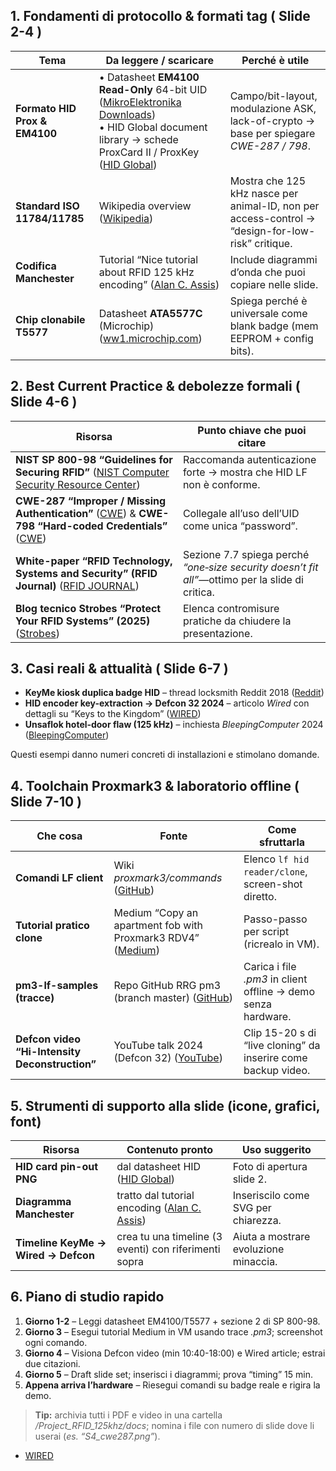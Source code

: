 ## 1. Fondamenti di protocollo & formati tag ( Slide 2-4 )

| Tema                          | Da leggere / scaricare                                                                                                                                            | Perché è utile                                                                                   |
| ----------------------------- | ----------------------------------------------------------------------------------------------------------------------------------------------------------------- | ------------------------------------------------------------------------------------------------ |
| **Formato HID Prox & EM4100** | • Datasheet **EM4100 Read-Only** 64-bit UID ([MikroElektronika Downloads][1])  <br>• HID Global document library → schede ProxCard II / ProxKey ([HID Global][2]) | Campo/bit-layout, modulazione ASK, lack-of-crypto → base per spiegare *CWE-287 / 798*.           |
| **Standard ISO 11784/11785**  | Wikipedia overview ([Wikipedia][3])                                                                                                                               | Mostra che 125 kHz nasce per animal-ID, non per access-control → “design-for-low-risk” critique. |
| **Codifica Manchester**       | Tutorial “Nice tutorial about RFID 125 kHz encoding” ([Alan C. Assis][4])                                                                                         | Include diagrammi d’onda che puoi copiare nelle slide.                                           |
| **Chip clonabile T5577**      | Datasheet **ATA5577C** (Microchip) ([ww1.microchip.com][5])                                                                                                       | Spiega perché è universale come blank badge (mem EEPROM + config bits).                          |

## 2. Best Current Practice & debolezze formali ( Slide 4-6 )

| Risorsa                                                                                                      | Punto chiave che puoi citare                                                                    |
| ------------------------------------------------------------------------------------------------------------ | ----------------------------------------------------------------------------------------------- |
| **NIST SP 800-98 “Guidelines for Securing RFID”** ([NIST Computer Security Resource Center][6])              | Raccomanda autenticazione forte → mostra che HID LF non è conforme.                             |
| **CWE-287 “Improper / Missing Authentication”** ([CWE][7]) & **CWE-798 “Hard-coded Credentials”** ([CWE][8]) | Collegale all’uso dell’UID come unica “password”.                                               |
| **White-paper “RFID Technology, Systems and Security” (RFID Journal)** ([RFID JOURNAL][9])                   | Sezione 7.7 spiega perché *“one‐size security doesn’t fit all”*—ottimo per la slide di critica. |
| **Blog tecnico Strobes “Protect Your RFID Systems” (2025)** ([Strobes][10])                                  | Elenca contromisure pratiche da chiudere la presentazione.                                      |

## 3. Casi reali & attualità ( Slide 6-7 )

* **KeyMe kiosk duplica badge HID** – thread locksmith Reddit 2018 ([Reddit][11])
* **HID encoder key-extraction → Defcon 32 2024** – articolo *Wired* con dettagli su “Keys to the Kingdom” ([WIRED][12])
* **Unsaflok hotel‐door flaw (125 kHz)** – inchiesta *BleepingComputer* 2024 ([BleepingComputer][13])

Questi esempi danno numeri concreti di installazioni e stimolano domande.

## 4. Toolchain Proxmark3 & laboratorio offline ( Slide 7-10 )

| Che cosa                                       | Fonte                                                             | Come sfruttarla                                               |
| ---------------------------------------------- | ----------------------------------------------------------------- | ------------------------------------------------------------- |
| **Comandi LF client**                          | Wiki *proxmark3/commands* ([GitHub][14])                          | Elenco `lf hid reader/clone`, screen-shot diretto.            |
| **Tutorial pratico clone**                     | Medium “Copy an apartment fob with Proxmark3 RDV4” ([Medium][15]) | Passo-passo per script (ricrealo in VM).                      |
| **pm3-lf-samples (tracce)**                    | Repo GitHub RRG pm3 (branch master) ([GitHub][16])                | Carica i file *.pm3* in client offline → demo senza hardware. |
| **Defcon video “Hi-Intensity Deconstruction”** | YouTube talk 2024 (Defcon 32) ([YouTube][17])                     | Clip 15-20 s di “live cloning” da inserire come backup video. |

## 5. Strumenti di supporto alla slide (icone, grafici, font)

| Risorsa                             | Contenuto pronto                                      | Uso suggerito                         |
| ----------------------------------- | ----------------------------------------------------- | ------------------------------------- |
| **HID card pin-out PNG**            | dal datasheet HID ([HID Global][2])                   | Foto di apertura slide 2.             |
| **Diagramma Manchester**            | tratto dal tutorial encoding ([Alan C. Assis][4])     | Inseriscilo come SVG per chiarezza.   |
| **Timeline KeyMe → Wired → Defcon** | crea tu una timeline (3 eventi) con riferimenti sopra | Aiuta a mostrare evoluzione minaccia. |

## 6. Piano di studio rapido

1. **Giorno 1-2** – Leggi datasheet EM4100/T5577 + sezione 2 di SP 800-98.
2. **Giorno 3** – Esegui tutorial Medium in VM usando trace *.pm3*; screenshot ogni comando.
3. **Giorno 4** – Visiona Defcon video (min 10:40-18:00) e Wired article; estrai due citazioni.
4. **Giorno 5** – Draft slide set; inserisci i diagrammi; prova “timing” 15 min.
5. **Appena arriva l’hardware** – Riesegui comandi su badge reale e rigira la demo.

> **Tip:** archivia tutti i PDF e video in una cartella */Project\_RFID\_125khz/docs*; nomina i file con numero di slide dove li userai (*es. “S4\_cwe287.png”*).


* [WIRED](https://www.wired.com/story/hid-keycard-authentication-key-vulnerability?utm_source=chatgpt.com)

[1]: https://download.mikroe.com/documents/accessories/rfid/125khz/rfid-card-125khz-em4100-datasheet.pdf?utm_source=chatgpt.com "[PDF] rfid-card-125khz-em4100-datasheet.pdf"
[2]: https://www.hidglobal.com/documents?utm_source=chatgpt.com "Document Library | HID Global"
[3]: https://en.wikipedia.org/wiki/ISO_11784_and_ISO_11785?utm_source=chatgpt.com "ISO 11784 and ISO 11785 - Wikipedia"
[4]: https://acassis.wordpress.com/2017/03/10/nice-tutorial-about-rfid-125khz-encoding/?utm_source=chatgpt.com "Nice Tutorial about RFID 125KHz encoding - Alan C. Assis"
[5]: https://ww1.microchip.com/downloads/aemDocuments/documents/WSG/ProductDocuments/DataSheets/ATA5577C-Read-Write-LF-RFID-IDIC-100-to-150-kHz-Data-Sheet-DS70005357B.pdf?utm_source=chatgpt.com "[PDF] ATA5577C – Read/Write LF RFID IDIC 100 to 150 kHz Data Sheet"
[6]: https://csrc.nist.gov/pubs/sp/800/98/final?utm_source=chatgpt.com "SP 800-98, Guidelines for Securing Radio Frequency Identification ..."
[7]: https://cwe.mitre.org/data/definitions/287.html?utm_source=chatgpt.com "CWE-287: Improper Authentication (4.17)"
[8]: https://cwe.mitre.org/data/definitions/798.html?utm_source=chatgpt.com "CWE-798: Use of Hard-coded Credentials (4.17)"
[9]: https://www.rfidjournal.com/wp-content/uploads/2019/07/92.pdf?utm_source=chatgpt.com "[PDF] RFID White Paper Technology, Systems, and ... - RFID Journal"
[10]: https://strobes.co/blog/protect-rfid-systems-detect-hacking-risks/?utm_source=chatgpt.com "Protect Your RFID Systems: Detect Hacking Risks & Fix Issues"
[11]: https://www.reddit.com/r/Locksmith/comments/80pndc/keyme_kiosks_now_duplicating_hid_cardsfobs/?utm_source=chatgpt.com "Keyme kiosks now duplicating HID cards/fobs : r/Locksmith - Reddit"
[12]: https://www.wired.com/story/hid-keycard-authentication-key-vulnerability?utm_source=chatgpt.com "How Hackers Extracted the 'Keys to the Kingdom' to Clone HID Keycards"
[13]: https://www.bleepingcomputer.com/news/security/unsaflok-flaw-can-let-hackers-unlock-millions-of-hotel-doors/?utm_source=chatgpt.com "Unsaflok flaw can let hackers unlock millions of hotel doors"
[14]: https://github.com/proxmark/proxmark3/wiki/commands?utm_source=chatgpt.com "commands · Proxmark/proxmark3 Wiki - GitHub"
[15]: https://medium.com/%40whickey000/how-to-copy-an-apartment-fob-hid-proxcard-with-a-proxmark3-rdv4-797f8b1adcc?utm_source=chatgpt.com "How to Copy an Apartment Fob (HID ProxCard) with a Proxmark3 ..."
[16]: https://github.com/RfidResearchGroup/proxmark3/blob/master/pm3?utm_source=chatgpt.com "proxmark3/pm3 at master - GitHub"
[17]: https://www.youtube.com/watch?v=EvbNQnZlPJg&utm_source=chatgpt.com "DEF CON 32 - Hi-Intensity Deconstruction: Chronicles of ... - YouTube"
